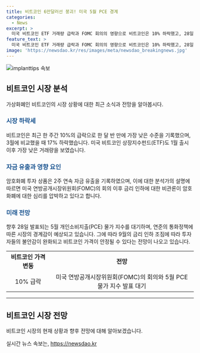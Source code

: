 ```yaml
---
title: 비트코인 6만달러선 붕괴! 미국 5월 PCE 경계
categories:
  - News
excerpt: >
  미국 비트코인 ETF 거래량 급락과 FOMC 회의의 영향으로 비트코인은 10% 하락했고, 28일 발표되는 물가 지수에 대한 경계감이 커지고 있다. 코인셰어즈에 따르면 암호화폐 ETF에서 12억 달러의 자금이 유출되었으며, 연준의 향후 정책에 대한 불안감으로 인해 비트코인 가격이 불안해하는 분위기다. 연준의 인플레이션 지표에 관한 시장의 기대와 연준의 정책 결정에 따라 향후 비트코인 시장이 안정될 것으로 전망된다.
feature_text: >
  미국 비트코인 ETF 거래량 급락과 FOMC 회의의 영향으로 비트코인은 10% 하락했고, 28일 발표되는 물가 지수에 대한 경계감이 커지고 있다. 코인셰어즈에 따르면 암호화폐 ETF에서 12억 달러의 자금이 유출되었으며, 연준의 향후 정책에 대한 불안감으로 인해 비트코인 가격이 불안해하는 분위기다. 연준의 인플레이션 지표에 관한 시장의 기대와 연준의 정책 결정에 따라 향후 비트코인 시장이 안정될 것으로 전망된다.
image: 'https://newsdao.kr/res/images/meta/newsdao_breakingnews.jpg'
---
```


<p><img src="https://newsdao.kr/res/images/meta/newsdao_breakingnews.jpg" alt="implanttips 속보" /></p>

<h2 data-ke-size="size26">비트코인 시장 분석</h2>

<p data-ke-size="size16">가상화폐인 비트코인의 시장 상황에 대한 최근 소식과 전망을 알아봅시다.</p>

<h3><b><span style="color: #1a5490;">시장 하락세</span></b></h3>

<p data-ke-size="size16">비트코인은 최근 한 주간 10%의 급락으로 한 달 반 만에 가장 낮은 수준을 기록했으며, 3월에 비교했을 때 17% 하락했습니다. 미국 비트코인 상장지수펀드(ETF)도 1월 출시 이후 가장 낮은 거래량을 보였습니다.</p>

<h3><b><span style="color: #1a5490;">자금 유출과 영향 요인</span></b></h3>

<p data-ke-size="size16">암호화폐 투자 상품은 2주 연속 자금 유출을 기록하였으며, 이에 대한 분석가의 설명에 따르면 미국 연방공개시장위원회(FOMC)의 회의 이후 금리 인하에 대한 비관론이 암호화폐에 대한 심리를 압박하고 있다고 합니다.</p>

<h3><b><span style="color: #1a5490;">미래 전망</span></b></h3>

<p data-ke-size="size16">향후 28일 발표되는 5월 개인소비지출(PCE) 물가 지수를 대기하며, 연준의 통화정책에 따른 시장의 경계감이 예상되고 있습니다. 그에 따라 9월의 금리 인하 조짐에 따라 투자자들의 불안감이 완화되고 비트코인 가격이 안정될 수 있다는 전망이 나오고 있습니다.</p>

<table>
    <tbody>
        <tr>
            <td style="text-align: center; height: 17px;"><b>비트코인 가격 변동</b></td>
            <td style="text-align: center; height: 17px;"><b>전망</b></td>
        </tr>
        <tr>
            <td style="text-align: center; height: 17px;">10% 급락</td>
            <td style="text-align: center; height: 17px;">미국 연방공개시장위원회(FOMC)의 회의와 5월 PCE 물가 지수 발표 대기</td>
        </tr>
    </tbody>
</table>

<hr>

<h2 data-ke-size="size26">비트코인 시장 전망</h2>

<p data-ke-size="size16">비트코인 시장의 현재 상황과 향후 전망에 대해 알아보겠습니다.</p>
실시간 뉴스 속보는, <a href="https://newsdao.kr" rel="dofollow">https://newsdao.kr</a>


